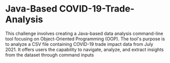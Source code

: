 # Java-Based COVID-19-Trade-Analysis
 
This challenge involves creating a Java-based data analysis command-line tool focusing on Object-Oriented Programming (OOP). The tool's purpose is to analyze a CSV file containing COVID-19 trade impact data from July 2021. It offers users the capability to navigate, analyze, and extract insights from the dataset through command inputs
